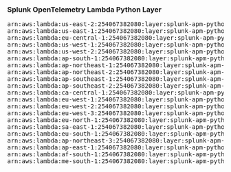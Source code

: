 <h3>Splunk OpenTelemetry Lambda Python Layer</h3>

<pre>
arn:aws:lambda:us-east-2:254067382080:layer:splunk-apm-python:114
arn:aws:lambda:us-east-1:254067382080:layer:splunk-apm-python:10
arn:aws:lambda:eu-central-1:254067382080:layer:splunk-apm-python:10
arn:aws:lambda:us-west-1:254067382080:layer:splunk-apm-python:10
arn:aws:lambda:us-west-2:254067382080:layer:splunk-apm-python:10
arn:aws:lambda:ap-south-1:254067382080:layer:splunk-apm-python:10
arn:aws:lambda:ap-northeast-1:254067382080:layer:splunk-apm-python:10
arn:aws:lambda:ap-northeast-2:254067382080:layer:splunk-apm-python:10
arn:aws:lambda:ap-southeast-1:254067382080:layer:splunk-apm-python:10
arn:aws:lambda:ap-southeast-2:254067382080:layer:splunk-apm-python:10
arn:aws:lambda:ca-central-1:254067382080:layer:splunk-apm-python:10
arn:aws:lambda:eu-west-1:254067382080:layer:splunk-apm-python:10
arn:aws:lambda:eu-west-2:254067382080:layer:splunk-apm-python:10
arn:aws:lambda:eu-west-3:254067382080:layer:splunk-apm-python:10
arn:aws:lambda:eu-north-1:254067382080:layer:splunk-apm-python:10
arn:aws:lambda:sa-east-1:254067382080:layer:splunk-apm-python:10
arn:aws:lambda:eu-south-1:254067382080:layer:splunk-apm-python:10
arn:aws:lambda:ap-northeast-3:254067382080:layer:splunk-apm-python:10
arn:aws:lambda:ap-east-1:254067382080:layer:splunk-apm-python:10
arn:aws:lambda:af-south-1:254067382080:layer:splunk-apm-python:10
arn:aws:lambda:me-south-1:254067382080:layer:splunk-apm-python:10
</pre>

